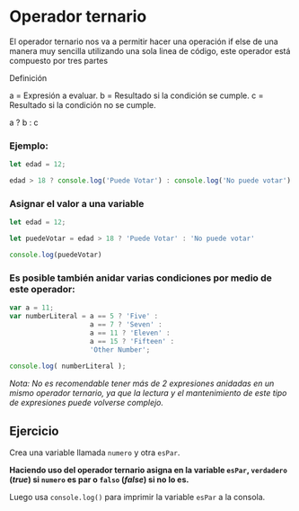 # Operador ternario

El operador ternario nos va a permitir hacer una operación if else de una manera
muy sencilla utilizando una sola linea de código, este operador está compuesto
por tres partes

Definición

a = Expresión a evaluar.
b = Resultado si la condición se cumple.
c = Resultado si la condición no se cumple.

a ? b : c

### Ejemplo:

```js
let edad = 12;

edad > 18 ? console.log('Puede Votar') : console.log('No puede votar')
```

### Asignar el valor a una variable

```js
let edad = 12;

let puedeVotar = edad > 18 ? 'Puede Votar' : 'No puede votar'

console.log(puedeVotar)
```

### Es posible también anidar varias condiciones por medio de este operador:

```js
var a = 11;
var numberLiteral = a == 5 ? 'Five' :
                    a == 7 ? 'Seven' :
                    a == 11 ? 'Eleven' :
                    a == 15 ? 'Fifteen' :
                    'Other Number';
 
console.log( numberLiteral );
```

_Nota: No es recomendable tener más de 2 expresiones anidadas en un mismo
operador ternario, ya que la lectura y el mantenimiento de este tipo de
expresiones puede volverse complejo._

## Ejercicio
Crea una variable llamada `numero` y otra `esPar`.

**Haciendo uso del operador ternario asigna en la variable `esPar`, `verdadero`
(_true_) si `numero` es par o `falso` (_false_) si no lo es.**

Luego usa `console.log()` para imprimir la variable `esPar` a la consola.
